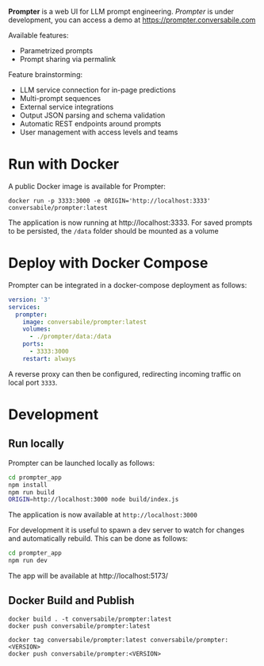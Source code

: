 
**Prompter** is a web UI for LLM prompt engineering. *Prompter* is under development, you can access a demo at https://prompter.conversabile.com

Available features:

* Parametrized prompts
* Prompt sharing via permalink

Feature brainstorming:

* LLM service connection for in-page predictions
* Multi-prompt sequences
* External service integrations
* Output JSON parsing and schema validation
* Automatic REST endpoints around prompts
* User management with access levels and teams

# Run with Docker

A public Docker image is available for Prompter:

    docker run -p 3333:3000 -e ORIGIN='http://localhost:3333' conversabile/prompter:latest

The application is now running at http://localhost:3333. For saved prompts to be persisted, the `/data` folder should be mounted as a volume

# Deploy with Docker Compose

Prompter can be integrated in a docker-compose deployment as follows:

```yaml
version: '3'
services:
  prompter:
    image: conversabile/prompter:latest
    volumes:
      - ./prompter/data:/data
    ports:
      - 3333:3000
    restart: always
```

A reverse proxy can then be configured, redirecting incoming traffic on local port `3333`.

# Development

## Run locally

Prompter can be launched locally as follows:

```sh
cd prompter_app
npm install
npm run build
ORIGIN=http://localhost:3000 node build/index.js
```

The application is now available at `http://localhost:3000`

For development it is useful to spawn a dev server to watch for changes and automatically rebuild. This can be done as follows:

```sh
cd prompter_app
npm run dev
```

The app will be available at http://localhost:5173/

## Docker Build and Publish

    docker build . -t conversabile/prompter:latest
    docker push conversabile/prompter:latest

    docker tag conversabile/prompter:latest conversabile/prompter:<VERSION>
    docker push conversabile/prompter:<VERSION>
